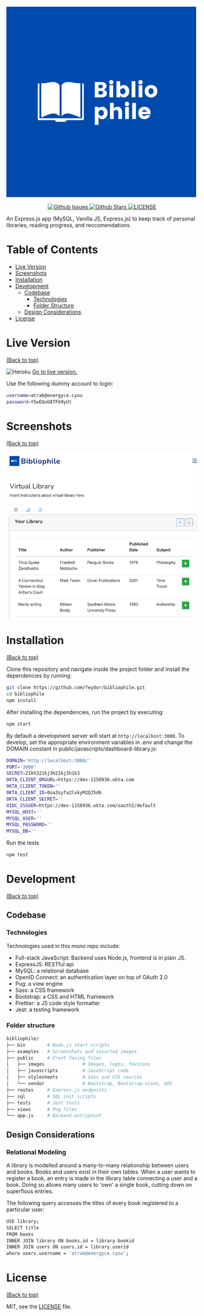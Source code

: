![](./public/images/logo.png)

<p align="center">
  <a href="" target="_blank">
    <img alt="Github Issues" src="https://img.shields.io/github/issues/feydor/bibliophile" />
  </a>
  <a href="" target="_blank">
    <img alt="Github Stars" src="https://img.shields.io/github/stars/feydor/bibliophile" />
  </a>
  <a href="https://github.com/feydor/bibliophile/master/LICENSE" target="_blank">
    <img alt="LICENSE" src="https://img.shields.io/github/license/feydor/bibliophile" />
  </a>
</p>

An Express.js app (MySQL, Vanilla JS, Express.js) to keep track of personal libraries, reading progress, and reccomendations.

# Table of Contents

- [Live Version](#liveversion)
- [Screenshots](#screenshots)
- [Installation](#installation)
- [Development](#development)
  - [Codebase](#codebase)
    - [Technologies](#technologies)
    - [Folder Structure](#folder-structure)
  - [Design Considerations](#design-considerations)
- [License](#license)

# Live Version
[(Back to top)](#table-of-contents)

![Heroku](https://pyheroku-badge.herokuapp.com/?app=bibliophile-library)
[Go to live version.](https://bibliophile-library.herokuapp.com/)

Use the following dummy account to login:
```sh
username=atrab@energyce.cyou
password=Y5wEQuG8TFb9yUt
```

# Screenshots
[(Back to top)](#table-of-contents)

![mobile-dashboard](/examples/mobile-dashboard.png "mb-dashboard")

# Installation
[(Back to top)](#table-of-contents)

Clone this repository and navigate inside the project folder and install the dependencies by running:

```sh
git clone https://github.com/feydor/bibliophile.git
cd bibliophile
npm install
```

After installing the dependencies, run the project by executing:

```sh
npm start
```
By default a development server will start at ``http://localhost:3000``. 
To develop, set the appropriate environment variables in .env and change the DOMAIN constant in public/javascripts/dashboard-library.js:

```sh
DOMAIN='http://localhost:3000/'
PORT='3000'
SECRET=21kh321kj3h21kj3h1k3
OKTA_CLIENT_ORGURL=https://dev-1158936.okta.com
OKTA_CLIENT_TOKEN=''
OKTA_CLIENT_ID=0oa3syfa2lxkyM2QJ5d6
OKTA_CLIENT_SECRET=''
OIDC_ISSUER=https://dev-1158936.okta.com/oauth2/default
MYSQL_HOST=''
MYSQL_USER=''
MYSQL_PASSWORD=''
MYSQL_DB=''
```
Run the tests

```sh
npm test
```

# Development
[(Back to top)](#table-of-contents)
## Codebase
### Technologies
Technologies used in this mono repo include:

- Full-stack JavaScript: Backend uses Node.js, frontend is in plain JS.
- ExpressJS: RESTful api
- MySQL: a relational database
- OpenID Connect: an authentication layer on top of OAuth 2.0
- Pug: a view engine
- Sass: a CSS framework
- Bootstrap: a CSS and HTML framework
- Prettier: a JS code style formatter
- Jest: a testing framework

### Folder structure

```sh
bibliophile/
├── bin        # Node.js start scripts
├── examples   # Screenshots and assorted images
├── public     # Front facing files
│   ├── images              # Images, logos, favicons
│   ├── javascripts         # JavaScript code
│   ├── stylesheets         # Sass and CSS sources
│   └── vendor              # Bootstrap, Bootstrap-icons, AOS
├── routes     # Express.js endpoints
├── sql        # SQL init scripts
├── tests      # Jest tests
├── views      # Pug files
└── app.js     # Backend entrypoint
```

## Design Considerations

### Relational Modeling
A library is modelled around a many-to-many relationship between users and books. Books and users exist in their own tables. When a user wants to register a book, an entry is made in the library table connecting a user and a book. Doing so allows many users to 'own' a single book, cutting down on superflous entries. 

The following query accesses the titles of every book registered to a particular user:
```sh
USE library;
SELECT title
FROM books 
INNER JOIN library ON books.id = library.bookid
INNER JOIN users ON users.id = library.userid
where users.username = 'atrab@energyce.cyou';
```

# License
[(Back to top)](#table-of-contents)

MIT, see the [LICENSE](./LICENSE) file.
